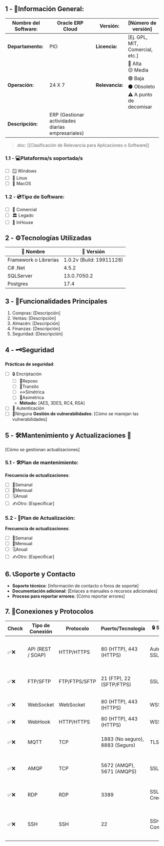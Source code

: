 ## **1 - 📓Información General:**

| **Nombre del Software:** | Oracle ERP Cloud                                  | **Versión:**    | [Número de versión]                                                             |
| ------------------------ | ------------------------------------------------- | --------------- | ------------------------------------------------------------------------------- |
| **Departamento:**        | PIO                                               | **Licencia:**   | [Ej. GPL, MIT, Comercial, etc.]                                                 |
| **Operación:**           | 24 X 7                                            | **Relevancia:** | 🔴 Alta  <br>🟡 Media  <br>🟢 Baja  <br>⚫ Obsoleto  <br>⚠️ A punto de decomisar |
| **Descripción:**         | ERP (Gestionar actividades diarias empresariales) |                 |                                                                                 |
> _doc:_ [[Clasificación de Relevancia para Aplicaciones o Software]]

### **1.1 - 💻Plataforma/s soportada/s**
- [ ] 🪟 Windows 
- [ ] 🐧 Linux 
- [ ] 🍏 MacOS 

### **1.2 - 💿Tipo de Software:**
- [ ] 💼 Comercial 
- [ ] 🏛️ Legado 
- [ ] 🏢 InHouse 

## **2 - ⚙️Tecnologías Utilizadas**

| 📝 Nombre             | 🔢 Versión               |
| --------------------- | ------------------------ |
| Framework o Librerías | 1.0.2v (Build: 19911128) |
| C# .Net               | 4.5.2                    |
| SQLServer             | 13.0.7050.2              |
| Postgres              | 17.4                     |

## **3 - 📃Funcionalidades Principales**
1. Compras: [Descripción]
2. Ventas: [Descripción]
3. Almacén: [Descripción]
4. Finanzas: [Descripción]
5. Seguridad: [Descripción]

## 4 - 🗝️Seguridad
**Prácticas de seguridad**:
- [ ] 🔒 Encriptación
	- [ ] 💺Reposo
	- [ ] 🚗Transito
	- [ ] ↔️Simétrica
	- [ ] 🔰Asimétrica
	- **Método:** [AES, 3DES, RC4, RSA]
- [ ] 🔑 Autenticación 
- [ ] 🚫Ninguna 
**Gestión de vulnerabilidades**: [Cómo se manejan las vulnerabilidades]

## **5 - 🛠️Mantenimiento y Actualizaciones 🔁**
[Cómo se gestionan actualizaciones]

### **5.1 - 🛠️Plan de mantenimiento:** 
**Frecuencia de actualizaciones**:
- [ ] 🔄Semanal 
- [ ] 📅Mensual 
- [ ] 🗓️Anual 
- [ ] ✍️Otro: [Especificar] 
### **5.2 - 🔁Plan de Actualización:** 
**Frecuencia de actualizaciones**:
- [ ] 🔄Semanal 
- [ ] 📅Mensual 
- [ ] 🗓️Anual 
- [ ] ✍️Otro: [Especificar] 

## 6. 📞Soporte y Contacto
- **Soporte técnico**: [Información de contacto o foros de soporte]
- **Documentación adicional**: [Enlaces a manuales o recursos adicionales]
- **Proceso para reportar errores**: [Cómo reportar errores]

## 7. 🛜Conexiones y Protocolos

| Check | **Tipo de Conexión** | **Protocolo** | **Puerto/Tecnología**           | **🔒 Seguridad**       | **Descripción**                                           | **Uso Común**                                   |
| ----- | -------------------- | ------------- | ------------------------------- | ---------------------- | --------------------------------------------------------- | ----------------------------------------------- |
| ✅❌    | API (REST / SOAP)    | HTTP/HTTPS    | 80 (HTTP), 443 (HTTPS)          | Autenticación, SSL/TLS | Comunicación entre sistemas a través de solicitudes HTTP. | ✅ Integración entre aplicaciones.               |
| ✅❌    | FTP/SFTP             | FTP/FTPS/SFTP | 21 (FTP), 22 (SFTP/FTPS)        | SSL/TLS                | Transferencia de archivos entre sistemas.                 | ✅ Compartir archivos entre servidores.          |
| ✅❌    | WebSocket            | WebSocket     | 80 (HTTP), 443 (HTTPS)          | WSS (Seguro)           | Comunicación bidireccional en tiempo real.                | ✅ Chats, juegos en línea.                       |
| ✅❌    | WebHook              | HTTP/HTTPS    | 80 (HTTP), 443 (HTTPS)          | WSS (Seguro)           |                                                           | ✅                                               |
| ✅❌    | MQTT                 | TCP           | 1883 (No seguro), 8883 (Seguro) | TLS/SSL                | Comunicación ligera para IoT (Internet de las Cosas).     | ✅ Comunicación en dispositivos IoT.             |
| ✅❌    | AMQP                 | TCP           | 5672 (AMQP), 5671 (AMQPS)       | SSL/TLS                | Mensajería entre sistemas distribuidos.                   | ✅ Comunicación entre microservicios.            |
| ✅❌    | RDP                  | RDP           | 3389                            | SSL/TLS, Credenciales  | Acceso remoto a sistemas Windows.                         | ✅ Acceso remoto a escritorios de Windows.       |
| ✅❌    | SSH                  | SSH           | 22                              | SSH Key, Contraseña    | Administración remota de servidores.                      | ✅ Administración de servidores de forma remota. |

